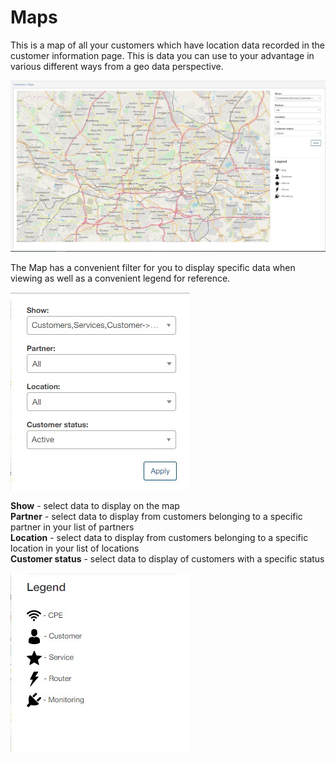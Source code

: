 Maps
======

This is a map of all your customers which have location data recorded in the customer information page. This is data you can use to your advantage in various different ways from a geo data perspective.

![Maps](maps.jpg)

The Map has a convenient filter for you to display specific data when viewing as well as a convenient legend for reference.

![Maps Filter](maps_filter.jpg)

**Show** - select data to display on the map<br>
**Partner** - select data to display from customers belonging to a specific partner in your list of partners<br>
**Location** - select data to display from customers belonging to a specific location in your list of locations<br>
**Customer status** - select data to display of customers with a specific status<br>

![Maps Legend](maps_legend.jpg)
